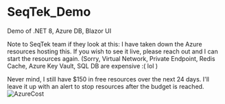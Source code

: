 # SeqTek_Demo
Demo of .NET 8, Azure DB, Blazor UI


Note to SeqTek team if they look at this: I have taken down the Azure resources hosting this. If you wish to see it live, please reach out and I can start the resources again. (Sorry, Virtual Network, Private Endpoint, Redis Cache, Azure Key Vault, SQL DB are expensive :( lol )




Never mind, I still have $150 in free resources over the next 24 days. I'll leave it up with an alert to stop resources after the budget is reached.
![AzureCost](https://github.com/user-attachments/assets/d306159f-d3b5-47e7-9053-09ff8e1365fb)
